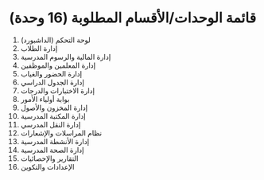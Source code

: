# قائمة الوحدات/الأقسام المطلوبة (16 وحدة)

1. لوحة التحكم (الداشبورد)
2. إدارة الطلاب
3. إدارة المالية والرسوم المدرسية
4. إدارة المعلمين والموظفين
5. إدارة الحضور والغياب
6. إدارة الجدول الدراسي
7. إدارة الاختبارات والدرجات
8. بوابة أولياء الأمور
9. إدارة المخزون والأصول
10. إدارة المكتبة المدرسية
11. إدارة النقل المدرسي
12. نظام المراسلات والإشعارات
13. إدارة الأنشطة المدرسية
14. إدارة الصحة المدرسية
15. التقارير والإحصائيات
16. الإعدادات والتكوين
